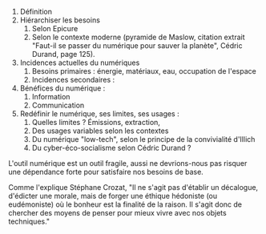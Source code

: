 1. Définition
2. Hiérarchiser les besoins
   1. Selon Epicure
   2. Selon le contexte moderne (pyramide de Maslow, citation extrait "Faut-il se passer du numérique pour sauver la planète", Cédric Durand, page 125).
3. Incidences actuelles du numériques
   1. Besoins primaires : énergie, matériaux, eau, occupation de l'espace
   2. Incidences secondaires :
4. Bénéfices du numérique :
   1. Information
   2. Communication
5. Redéfinir le numérique, ses limites, ses usages :
   1. Quelles limites ? Émissions, extraction,
   2. Des usages variables selon les contextes
   3. Du numérique "low-tech", selon le principe de la convivialité d'Illich
   4. Du cyber-éco-socialisme selon Cédric Durand ?

L'outil numérique est un outil fragile, aussi ne devrions-nous pas risquer une dépendance forte pour satisfaire nos besoins de base.

Comme l'explique Stéphane Crozat, "Il ne s'agit pas d'établir un décalogue, d'édicter une morale, mais de forger une éthique hédoniste (ou eudémoniste) où le bonheur est la finalité de la raison. Il s'agit donc de chercher des moyens de penser pour mieux vivre avec nos objets techniques."
